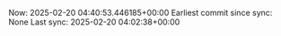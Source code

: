 Now: 2025-02-20 04:40:53.446185+00:00 Earliest commit since sync: None Last sync: 2025-02-20 04:02:38+00:00
